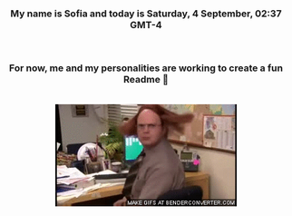 


<div align="center">
<h3 >My name is Sofia and today is Saturday, 4 September, 02:37 GMT-4</h3><br>
<h3 >For now, me and my personalities are working to create a fun Readme 👋
</h3><br>
<img src='img/dwight.gif' alt='working...'/>
</div>
